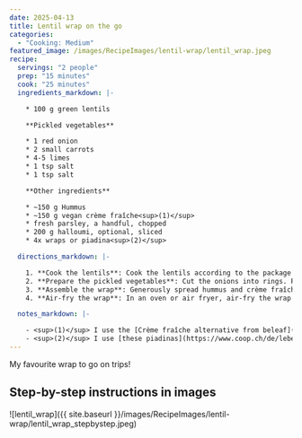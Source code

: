 ```yaml
---
date: 2025-04-13
title: Lentil wrap on the go
categories:
  - "Cooking: Medium"
featured_image: /images/RecipeImages/lentil-wrap/lentil_wrap.jpeg
recipe:
  servings: "2 people"
  prep: "15 minutes"
  cook: "25 minutes"
  ingredients_markdown: |-

    * 100 g green lentils

    **Pickled vegetables**

    * 1 red onion
    * 2 small carrots
    * 4-5 limes
    * 1 tsp salt
    * 1 tsp salt

    **Other ingredients**

    * ~150 g Hummus
    * ~150 g vegan crème fraîche<sup>(1)</sup>
    * fresh parsley, a handful, chopped
    * 200 g halloumi, optional, sliced
    * 4x wraps or piadina<sup>(2)</sup>

  directions_markdown: |-

    1. **Cook the lentils**: Cook the lentils according to the package instructions in salted water (add 1 tsp of salt). This usually takes 20–30 minutes and can be done in advance or the day before. Drain the lentils and let them cool.
    2. **Prepare the pickled vegetables**: Cut the onions into rings. Peel the carrots and slice them lengthwise. Squeeze the limes and mix the juice with the salt and sugar. Add the vegetables and let them pickle for at least 2 hours. This can also be done the day before.
    3. **Assemble the wrap**: Generously spread hummus and crème fraîche over the wrap. Add the lentils, parsley, pickled vegetables, and sliced halloumi. Fold or roll up the wrap.
    4. **Air-fry the wrap**: In an oven or air fryer, air-fry the wrap at 180 °C for about 2–5 minutes, until lightly crisped and heated through.

  notes_markdown: |-

    - <sup>(1)</sup> I use the [Crème fraîche alternative from beleaf](https://www.coop.ch/en/food/dairy-products-eggs/cream/cream-specialities/emmi-beleaf-plain-creme-fraiche-alternative/p/6791145)
    - <sup>(2)</sup> I use [these piadinas](https://www.coop.ch/de/lebensmittel/brot-backwaren/haltbare-brote/fladenbrote-tortillas/sapori-piadina/p/7288348) which are rather thick and therefore very filling
---
```


My favourite wrap to go on trips!

<h2>Step-by-step instructions in images</h2>

![lentil_wrap]({{ site.baseurl }}/images/RecipeImages/lentil-wrap/lentil_wrap_stepbystep.jpeg)